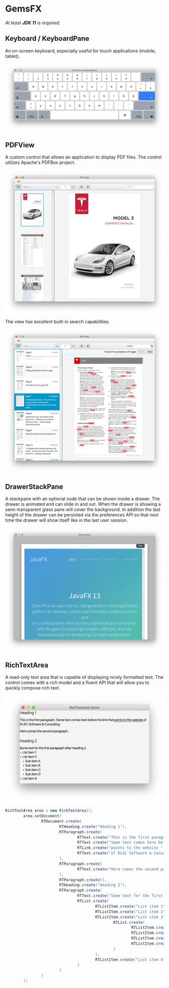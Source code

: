 # GemsFX

*At least **JDK 11** is required.*

## Keyboard / KeyboardPane

An on-screen keyboard, especially useful for touch applications (mobile, tablet).

![Keyboard](gemsfx/docs/keyboard.png)

## PDFView

A custom control that allows an application to display PDF files. The control utilizes Apache's PDFBox project.

![PDFView](gemsfx/docs/pdf-view.png)

The view has excellent built-in search capabilities.

![PDFView](gemsfx/docs/pdf-view-search.png)

## DrawerStackPane

A stackpane with an optional node that can be shown inside a drawer. The drawer is animated and can slide in and out. When the drawer is showing a semi-transparent glass pane will cover the background. In addition the last height of the drawer can be persisted via the preferences API so that next time the drawer will show itself like in the last user session.

![DrawerStackPane](gemsfx/docs/drawer-stackpane.png)

## RichTextArea

A read-only text area that is capable of displaying nicely formatted text. The control comes with a rich model and a fluent API that will allow you to quickly compose rich text.

![RichTextArea](gemsfx/docs/rich-textarea.png)

```java
RichTextArea area = new RichTextArea();
        area.setDocument(
                RTDocument.create(
                        RTHeading.create("Heading 1"),
                        RTParagraph.create(
                                RTText.create("This is the first paragraph. "),
                                RTText.create("Some text comes here before the link that "),
                                RTLink.create("points to the website ", "https://www.dlsc.com"),
                                RTText.create("of DLSC Software & Consulting.")
                        ),
                        RTParagraph.create(
                                RTText.create("Here comes the second paragraph.")
                        ),
                        RTParagraph.create(),
                        RTHeading.create("Heading 2"),
                        RTParagraph.create(
                                RTText.create("Some text for the first paragraph after heading 2."),
                                RTList.create(
                                        RTListItem.create("List item 1"),
                                        RTListItem.create("List item 2"),
                                        RTListItem.create("List item 3",
                                                RTList.create(
                                                        RTListItem.create("Sub item A"),
                                                        RTListItem.create("Sub item B"),
                                                        RTListItem.create("Sub item C"),
                                                        RTListItem.create("Sub item D")
                                                )
                                        ),
                                        RTListItem.create("List item 4")
                                )
                        )
                )
        );
```








